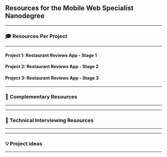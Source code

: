 ## Resources for the Mobile Web Specialist Nanodegree

---

### 🎓 Resources Per Project

----

#### Project 1: Restaurant Reviews App - Stage 1 

#### Project 2: Restaurant Reviews App - Stage 2

#### Project 3: Restaurant Reviews App - Stage 3

---

### 🔧 Complementary Resources

----

---

### 💬 Technical Interviewing Resources

----

---

### 💡 Project ideas

----